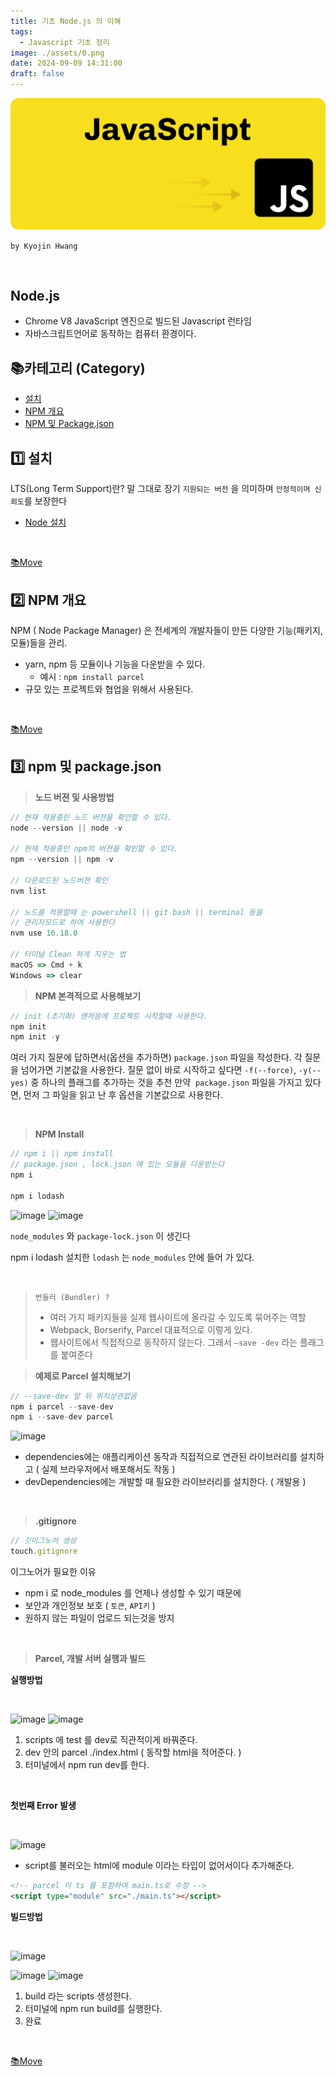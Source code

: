 ```yaml
---
title: 기초 Node.js 의 이해
tags:
  - Javascript 기초 정리
image: ./assets/0.png
date: 2024-09-09 14:31:00
draft: false
---
```


![banner](./assets/0.png)

`by Kyojin Hwang`

<br/>

## Node.js

- Chrome V8 JavaScript 엔진으로 빌드된 Javascript 런타임
- 자바스크립트언어로 동작하는 컴퓨터 환경이다.

## 📚카테고리 (Category)

- [설치](#1️⃣-설치)
- [NPM 개요](#2️⃣-NPM-개요)
- [NPM 및 Package.json](#3️⃣-npm-및-package.json)

## 1️⃣ 설치

LTS(Long Term Support)란? 말 그대로 장기 `지원되는 버전` 을 의미하며 `안정적이며 신뢰도`를 보장한다

- [Node 설치](https://nodejs.org/en)

<br/>

[📚Move](<#📚카테고리-(Category)>)

## 2️⃣ NPM 개요

NPM ( Node Package Manager) 은 전세계의 개발자들이 만든 다양한 기능(패키지, 모듈)들을 관리.

- yarn, npm 등 모듈이나 기능을 다운받을 수 있다.
  - 예시 : `npm install parcel`
- 규모 있는 프로젝트와 협업을 위해서 사용된다.

<br/>

[📚Move](<#📚카테고리-(Category)>)

## 3️⃣ npm 및 package.json

> **노드 버젼 및 사용방법**

```javascript {numberLines}
// 현재 적용중인 노드 버젼을 확인할 수 있다.
node --version || node -v

// 현재 적용중인 npm의 버젼을 확인할 수 있다.
npm --version || npm -v

// 다운로드된 노드버젼 확인
nvm list

// 노드를 적용할때 는 powershell || git bash || terminal 등을
// 관리자모드로 하여 사용한다
nvm use 16.18.0

// 터미널 Clean 하게 지우는 법
macOS => Cmd + k
Windows => clear
```

> **NPM 본격적으로 사용해보기**

```javascript {numberLines}
// init (초기화) 맨처음에 프로젝트 시작할때 사용한다.
npm init
npm init -y
```

여러 가지 질문에 답하면서(옵션을 추가하면) `package.json` 파일을 작성한다.
각 질문을 넘어가면 기본값을 사용한다.
질문 없이 바로 시작하고 싶다면 `-f(--force)`, `-y(--yes)` 중 하나의 플래그를 추가하는 것을 추천
만약  `package.json` 파일을 가지고 있다면, 먼저 그 파일을 읽고 난 후 옵션을 기본값으로 사용한다.

<br/>

> **NPM Install**

```javascript {numberLines}
// npm i || npm install
// package.json , lock.json 에 있는 모듈을 다운받는다
npm i

npm i lodash
```

![image](https://github.com/KyoJin-Hwang/front-javascript-study/assets/84490050/93796423-78f9-4b12-bbba-d6dc75d82910)
![image](https://github.com/KyoJin-Hwang/front-javascript-study/assets/84490050/aafa7579-d890-4d08-b74d-6379ea761fab)

`node_modules` 와 `package-lock.json` 이 생긴다

npm i lodash 설치한 `lodash` 는 `node_modules` 안에 들어 가 있다.

<br/>

> `번들러 (Bundler) ?`
>
> - 여러 가지 패키지들을 실제 웹사이트에 올라갈 수 있도록 묶어주는 역할
> - Webpack, Borserify, Parcel 대표적으로 이렇게 있다.
> - 웹사이트에서 직접적으로 동작하지 않는다. 그래서 `—save -dev` 라는 플래그를 붙여준다

> **예제로 Parcel 설치해보기**

```javascript {numberLines}
// --save-dev 앞 뒤 위치상관없음
npm i parcel --save-dev
npm i --save-dev parcel
```

![image](https://github.com/KyoJin-Hwang/front-javascript-study/assets/84490050/93f44139-1b6d-49ab-b524-c329cc973e6d)

- dependencies에는 애플리케이션 동작과 직접적으로 연관된 라이브러리를 설치하고 ( 실제 브라우저에서 배포해서도 작동 )
- devDependencies에는 개발할 때 필요한 라이브러리를 설치한다. ( 개발용 )

<br/>

> **.gitignore**

```javascript {numberLines}
// 깃이그노어 생성
touch.gitignore
```

이그노어가 필요한 이유

- npm i 로 node_modules 를 언제나 생성할 수 있기 때문에
- 보안과 개인정보 보호 ( `토큰`, `API키` )
- 원하지 않는 파일이 업로드 되는것을 방지

<br/>

> **Parcel, 개발 서버 실행과 빌드**

**실행방법**

<br/>

![image](https://github.com/KyoJin-Hwang/front-javascript-study/assets/84490050/df578dd6-3e67-42a4-91aa-0b6917bbf6fc)
![image](https://github.com/KyoJin-Hwang/front-javascript-study/assets/84490050/8b6c4cde-e33c-41e3-bed9-2ce30b91bf52)

1. scripts 에 test 를 dev로 직관적이게 바꿔준다.
2. dev 안의 parcel ./index.html ( 동작할 html을 적어준다. )
3. 터미널에서 npm run dev를 한다.

<br/>

**첫번째 Error 발생**

<br/>

![image](https://github.com/KyoJin-Hwang/front-javascript-study/assets/84490050/62a5824a-49ff-4c09-9447-8b3cb84b7ed2)

- script를 불러오는 html에 module 이라는 타입이 없어서이다 추가해준다.

```html <numberLines>
<!-- parcel 이 ts 를 포함하여 main.ts로 수정 -->
<script type="module" src="./main.ts"></script>
```

**빌드방법**

<br/>

![image](https://github.com/KyoJin-Hwang/front-javascript-study/assets/84490050/5667974b-a1cb-436a-b6fa-e492d586a123)

![image](https://github.com/KyoJin-Hwang/front-javascript-study/assets/84490050/2579938d-d768-45a7-b0f3-23f9e5dfa4fa)
![image](https://github.com/KyoJin-Hwang/front-javascript-study/assets/84490050/6b137925-d492-4891-bb5d-95bf7768b10b)

1. build 라는 scripts 생성한다.
2. 터미널에 npm run build를 실행한다.
3. 완료

<br/>

[📚Move](<#📚카테고리-(Category)>)
